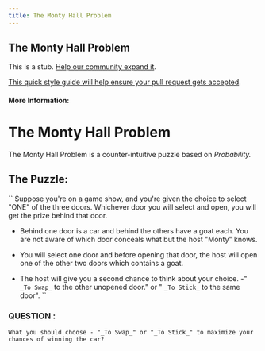 ```yaml
---
title: The Monty Hall Problem
---
```

## The Monty Hall Problem

This is a stub. <a href='https://github.com/freecodecamp/guides/tree/master/src/pages/mathematics/the-monty-hall-problem/index.md' target='_blank' rel='nofollow'>Help our community expand it</a>.

<a href='https://github.com/freecodecamp/guides/blob/master/README.md' target='_blank' rel='nofollow'>This quick style guide will help ensure your pull request gets accepted</a>.

<!-- The article goes here, in GitHub-flavored Markdown. Feel free to add YouTube videos, images, and CodePen/JSBin embeds  -->

#### More Information:
<!-- Please add any articles you think might be helpful to read before writing the article -->


# The Monty Hall Problem

The Monty Hall Problem is a counter-intuitive puzzle based on _Probability._ 

## The Puzzle:

``
Suppose you're on a game show, and you're given the choice to select "ONE" of the three doors. Whichever door you will select and open, you will get the prize behind that door.
 
 * Behind one door is a car and behind the others have a goat each. You are not aware of which door conceals what but the host "Monty" knows.
 
 * You will select one door and before opening that door, the host will open one of the other two doors which contains a goat.

* The host will give you a second chance to think about your choice. -" `_To Swap_` to the other unopened door." or " `_To Stick_` to the same door".
``

### QUESTION :
```
What you should choose - "_To Swap_" or "_To Stick_" to maximize your chances of winning the car?

```
 



